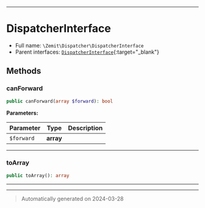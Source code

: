 ***

# DispatcherInterface





* Full name: `\Zemit\Dispatcher\DispatcherInterface`
* Parent interfaces: [`DispatcherInterface`](https://docs.phalcon.io/latest/api/){:target="_blank"}


## Methods


### canForward



```php
public canForward(array $forward): bool
```








**Parameters:**

| Parameter | Type | Description |
|-----------|------|-------------|
| `$forward` | **array** |  |





***

### toArray



```php
public toArray(): array
```












***


***
> Automatically generated on 2024-03-28
